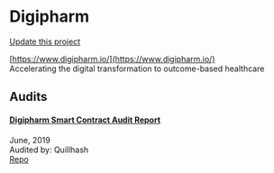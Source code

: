 
# Digipharm

[Update this project](https://github.com/ConsenSys/blockchainSecurityDB/edit/master/projects/digipharm.json)
  
[https://www.digipharm.io/](https://www.digipharm.io/)<br>
Accelerating the digital transformation to outcome-based healthcare


## Audits



#### [Digipharm Smart Contract Audit Report](https://medium.com/@abhi_blockchain/digipharm-smart-contract-audit-report-a877c8e82fd6)

June, 2019<br>
Audited by: Quillhash<br>
[Repo](https://github.com/DigipharmIO/digipharm-token-sale)<br>
      

  



